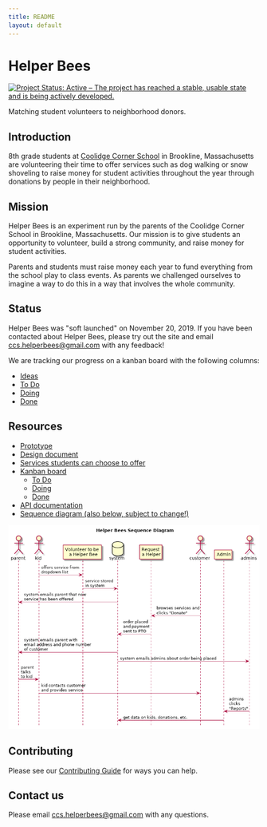 ```yaml
---
title: README
layout: default
---
```


# Helper Bees

[![Project Status: Active – The project has reached a stable, usable state and is being actively developed.](https://www.repostatus.org/badges/latest/active.svg)](https://www.repostatus.org/#active)

Matching student volunteers to neighborhood donors.

## Introduction

8th grade students at [Coolidge Corner School][] in Brookline, Massachusetts are volunteering their time to offer services such as dog walking or snow shoveling to raise money for student activities throughout the year through donations by people in their neighborhood.

[Coolidge Corner School]: https://www.brookline.k12.ma.us/coolidgecorner

## Mission

Helper Bees is an experiment run by the parents of the Coolidge Corner School in Brookline, Massachusetts. Our mission is to give students an opportunity to volunteer, build a strong community, and raise money for student activities.

Parents and students must raise money each year to fund everything from the school play to class events. As parents we challenged ourselves to imagine a way to do this in a way that involves the whole community.

## Status

Helper Bees was "soft launched" on November 20, 2019. If you have been contacted about Helper Bees, please try out the site and email [ccs.helperbees@gmail.com](mailto:ccs.helperbees@gmail.com) with any feedback!

We are tracking our progress on a kanban board with the following columns:

- [Ideas](https://github.com/CoolidgeCornerSchool/helperbees/projects/1#column-7236231)
- [To Do](https://github.com/CoolidgeCornerSchool/helperbees/projects/1#column-6867622)
- [Doing](https://github.com/CoolidgeCornerSchool/helperbees/projects/1#column-6867623)
- [Done](https://github.com/CoolidgeCornerSchool/helperbees/projects/1#column-6867624)

## Resources

- [Prototype](https://helperbees.org)
- [Design document](https://docs.google.com/document/d/1JI9w9T86nuy-ye3p9G39fhAXcWPfHrVvmQS3n9Q5bKg/edit?usp=sharing)
- [Services students can choose to offer](https://docs.google.com/spreadsheets/d/1kNrnfhhqY0vPJ4yB61eWEeyBtcqn-vCUHffBN2aOBUI/edit?usp=sharing)
- [Kanban board](https://github.com/CoolidgeCornerSchool/helperbees/projects/1)
  - [To Do](https://github.com/CoolidgeCornerSchool/helperbees/projects/1#column-6867622)
  - [Doing](https://github.com/CoolidgeCornerSchool/helperbees/projects/1#column-6867623)
  - [Done](https://github.com/CoolidgeCornerSchool/helperbees/projects/1#column-6867624)
- [API documentation](api.md)
- [Sequence diagram (also below, subject to change!)](https://raw.githubusercontent.com/CoolidgeCornerSchool/helperbees/master/docs/sequence.png)

[![Helper Bees sequence diagram](docs/sequence.png?raw=true "Helper Bees sequence diagram")](https://raw.githubusercontent.com/CoolidgeCornerSchool/helperbees/master/docs/sequence.png)

## Contributing

Please see our [Contributing Guide][] for ways you can help.

[Contributing Guide]: CONTRIBUTING.md

## Contact us

Please email ccs.helperbees@gmail.com with any questions.
